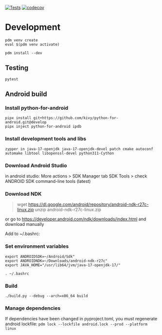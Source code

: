 [![Tests](https://github.com/spbelect/paradox/actions/workflows/ci.yml/badge.svg)](https://github.com/spbelect/paradox/actions/workflows/ci.yml)
[![codecov](https://codecov.io/gh/spbelect/paradox/graph/badge.svg?token=ZSA1C92XBI)](https://codecov.io/gh/spbelect/paradox)

# Development

```
pdm venv create
eval $(pdm venv activate)

pdm install --dev
```

## Testing

```
pytest
```

## Android build

### Install python-for-android

```
pipx install git+https://github.com/kivy/python-for-android.git@develop
pipx inject python-for-android ipdb
```

### Install development tools and libs

`zypper in java-17-openjdk java-17-openjdk-devel patch cmake autoconf automake libtool libopenssl-devel python311-Cython`


### Download Android Studio

in android studio:
More actions > SDK Manager
tab SDK Tools > check ANDROID SDK command-line tools (latest)

### Download NDK

> wget https://dl.google.com/android/repository/android-ndk-r27c-linux.zip
> unzip android-ndk-r27c-linux.zip

or go to https://developer.android.com/ndk/downloads/index.html and download manually

Add to ~/.bashrc:

### Set environment variables

```
export ANDROIDSDK=~/Android/Sdk"
export ANDROIDNDK=~/Downloads/android-ndk-r27c"
export JAVA_HOME="/usr/lib64/jvm/java-17-openjdk-17/"
```

`. ~/.bashrc`

### Build

`./build.py --debug --arch=x86_64 build`


### Manage dependencies

If dependencies have been changed in pyproject.toml, you must regenerate android lockfile: `pdm lock --lockfile android.lock --prod --platform linux`
